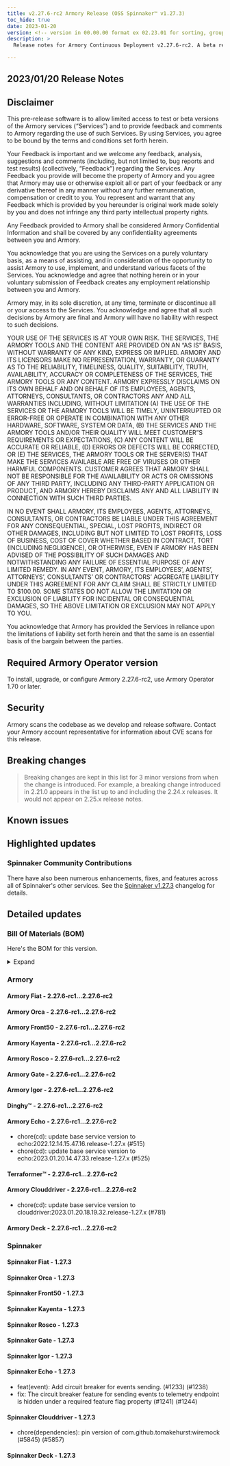 ```yaml
---
title: v2.27.6-rc2 Armory Release (OSS Spinnaker™ v1.27.3)
toc_hide: true
date: 2023-01-20
version: <!-- version in 00.00.00 format ex 02.23.01 for sorting, grouping -->
description: >
  Release notes for Armory Continuous Deployment v2.27.6-rc2. A beta release is not meant for installation in production environments.

---
```


## 2023/01/20 Release Notes

## Disclaimer

This pre-release software is to allow limited access to test or beta versions of the Armory services (“Services”) and to provide feedback and comments to Armory regarding the use of such Services. By using Services, you agree to be bound by the terms and conditions set forth herein.

Your Feedback is important and we welcome any feedback, analysis, suggestions and comments (including, but not limited to, bug reports and test results) (collectively, “Feedback”) regarding the Services. Any Feedback you provide will become the property of Armory and you agree that Armory may use or otherwise exploit all or part of your feedback or any derivative thereof in any manner without any further remuneration, compensation or credit to you. You represent and warrant that any Feedback which is provided by you hereunder is original work made solely by you and does not infringe any third party intellectual property rights.

Any Feedback provided to Armory shall be considered Armory Confidential Information and shall be covered by any confidentiality agreements between you and Armory.

You acknowledge that you are using the Services on a purely voluntary basis, as a means of assisting, and in consideration of the opportunity to assist Armory to use, implement, and understand various facets of the Services. You acknowledge and agree that nothing herein or in your voluntary submission of Feedback creates any employment relationship between you and Armory.

Armory may, in its sole discretion, at any time, terminate or discontinue all or your access to the Services. You acknowledge and agree that all such decisions by Armory are final and Armory will have no liability with respect to such decisions.

YOUR USE OF THE SERVICES IS AT YOUR OWN RISK. THE SERVICES, THE ARMORY TOOLS AND THE CONTENT ARE PROVIDED ON AN “AS IS” BASIS, WITHOUT WARRANTY OF ANY KIND, EXPRESS OR IMPLIED. ARMORY AND ITS LICENSORS MAKE NO REPRESENTATION, WARRANTY, OR GUARANTY AS TO THE RELIABILITY, TIMELINESS, QUALITY, SUITABILITY, TRUTH, AVAILABILITY, ACCURACY OR COMPLETENESS OF THE SERVICES, THE ARMORY TOOLS OR ANY CONTENT. ARMORY EXPRESSLY DISCLAIMS ON ITS OWN BEHALF AND ON BEHALF OF ITS EMPLOYEES, AGENTS, ATTORNEYS, CONSULTANTS, OR CONTRACTORS ANY AND ALL WARRANTIES INCLUDING, WITHOUT LIMITATION (A) THE USE OF THE SERVICES OR THE ARMORY TOOLS WILL BE TIMELY, UNINTERRUPTED OR ERROR-FREE OR OPERATE IN COMBINATION WITH ANY OTHER HARDWARE, SOFTWARE, SYSTEM OR DATA, (B) THE SERVICES AND THE ARMORY TOOLS AND/OR THEIR QUALITY WILL MEET CUSTOMER”S REQUIREMENTS OR EXPECTATIONS, (C) ANY CONTENT WILL BE ACCURATE OR RELIABLE, (D) ERRORS OR DEFECTS WILL BE CORRECTED, OR (E) THE SERVICES, THE ARMORY TOOLS OR THE SERVER(S) THAT MAKE THE SERVICES AVAILABLE ARE FREE OF VIRUSES OR OTHER HARMFUL COMPONENTS. CUSTOMER AGREES THAT ARMORY SHALL NOT BE RESPONSIBLE FOR THE AVAILABILITY OR ACTS OR OMISSIONS OF ANY THIRD PARTY, INCLUDING ANY THIRD-PARTY APPLICATION OR PRODUCT, AND ARMORY HEREBY DISCLAIMS ANY AND ALL LIABILITY IN CONNECTION WITH SUCH THIRD PARTIES.

IN NO EVENT SHALL ARMORY, ITS EMPLOYEES, AGENTS, ATTORNEYS, CONSULTANTS, OR CONTRACTORS BE LIABLE UNDER THIS AGREEMENT FOR ANY CONSEQUENTIAL, SPECIAL, LOST PROFITS, INDIRECT OR OTHER DAMAGES, INCLUDING BUT NOT LIMITED TO LOST PROFITS, LOSS OF BUSINESS, COST OF COVER WHETHER BASED IN CONTRACT, TORT (INCLUDING NEGLIGENCE), OR OTHERWISE, EVEN IF ARMORY HAS BEEN ADVISED OF THE POSSIBILITY OF SUCH DAMAGES AND NOTWITHSTANDING ANY FAILURE OF ESSENTIAL PURPOSE OF ANY LIMITED REMEDY. IN ANY EVENT, ARMORY, ITS EMPLOYEES’, AGENTS’, ATTORNEYS’, CONSULTANTS’ OR CONTRACTORS’ AGGREGATE LIABILITY UNDER THIS AGREEMENT FOR ANY CLAIM SHALL BE STRICTLY LIMITED TO $100.00. SOME STATES DO NOT ALLOW THE LIMITATION OR EXCLUSION OF LIABILITY FOR INCIDENTAL OR CONSEQUENTIAL DAMAGES, SO THE ABOVE LIMITATION OR EXCLUSION MAY NOT APPLY TO YOU.

You acknowledge that Armory has provided the Services in reliance upon the limitations of liability set forth herein and that the same is an essential basis of the bargain between the parties.


## Required Armory Operator version

To install, upgrade, or configure Armory 2.27.6-rc2, use Armory Operator 1.70 or later.

## Security

Armory scans the codebase as we develop and release software. Contact your Armory account representative for information about CVE scans for this release.

## Breaking changes
<!-- Copy/paste from the previous version if there are recent ones. We can drop breaking changes after 3 minor versions. Add new ones from OSS and Armory. -->

> Breaking changes are kept in this list for 3 minor versions from when the change is introduced. For example, a breaking change introduced in 2.21.0 appears in the list up to and including the 2.24.x releases. It would not appear on 2.25.x release notes.

## Known issues
<!-- Copy/paste known issues from the previous version if they're not fixed. Add new ones from OSS and Armory. If there aren't any issues, state that so readers don't think we forgot to fill out this section. -->

## Highlighted updates

<!--
Each item category (such as UI) under here should be an h3 (###). List the following info that service owners should be able to provide:
- Major changes or new features we want to call out for Armory and OSS. Changes should be grouped under end user understandable sections. For example, instead of Deck, use UI. Instead of Fiat, use Permissions.
- Fixes to any known issues from previous versions that we have in release notes. These can all be grouped under a Fixed issues H3.
-->




###  Spinnaker Community Contributions

There have also been numerous enhancements, fixes, and features across all of Spinnaker's other services. See the
[Spinnaker v1.27.3](https://www.spinnaker.io/changelogs/1.27.3-changelog/) changelog for details.

## Detailed updates

### Bill Of Materials (BOM)

Here's the BOM for this version.
<details><summary>Expand</summary>
<pre class="highlight">
<code>artifactSources:
  dockerRegistry: docker.io/armory
dependencies:
  redis:
    commit: null
    version: 2:2.8.4-2
services:
  clouddriver:
    commit: 60eafebf9875071709e3d8ec53d2729a197574f1
    version: 2.27.6-rc2
  deck:
    commit: 0802cbb92aa32eb6b387b5a6e54db14843fc6f31
    version: 2.27.6-rc2
  dinghy:
    commit: ca161395d61ae5e93d1f9ecfbb503b68c2b54bc5
    version: 2.27.6-rc2
  echo:
    commit: 3204f90e951562245c62430d863617c34b3a0826
    version: 2.27.6-rc2
  fiat:
    commit: b3ca6748d2377454949420613e7912748ea00b52
    version: 2.27.6-rc2
  front50:
    commit: 5e1fe36c4b8df29cc9cb4d7af581a44b0ca44e59
    version: 2.27.6-rc2
  gate:
    commit: adf9732bc7b3c8df48b21b86ef9783efcadec78b
    version: 2.27.6-rc2
  igor:
    commit: 9e2d7946da19c803eb0bd12e888c5119528a364c
    version: 2.27.6-rc2
  kayenta:
    commit: 5a1efcefddfe78f37550f5bee723570e3737ce04
    version: 2.27.6-rc2
  monitoring-daemon:
    commit: null
    version: 2.26.0
  monitoring-third-party:
    commit: null
    version: 2.26.0
  orca:
    commit: fa3449f0202512534382d2d2a0431f25f4f408c5
    version: 2.27.6-rc2
  rosco:
    commit: f4164fdcfa275b62e0c0fefbe26b5cbd845c543d
    version: 2.27.6-rc2
  terraformer:
    commit: f845ba2fc760c46b98794a10c32cc2b713c7c9e0
    version: 2.27.6-rc2
timestamp: "2023-01-20 20:04:33"
version: 2.27.6-rc2
</code>
</pre>
</details>

### Armory


#### Armory Fiat - 2.27.6-rc1...2.27.6-rc2


#### Armory Orca - 2.27.6-rc1...2.27.6-rc2


#### Armory Front50 - 2.27.6-rc1...2.27.6-rc2


#### Armory Kayenta - 2.27.6-rc1...2.27.6-rc2


#### Armory Rosco - 2.27.6-rc1...2.27.6-rc2


#### Armory Gate - 2.27.6-rc1...2.27.6-rc2


#### Armory Igor - 2.27.6-rc1...2.27.6-rc2


#### Dinghy™ - 2.27.6-rc1...2.27.6-rc2


#### Armory Echo - 2.27.6-rc1...2.27.6-rc2

  - chore(cd): update base service version to echo:2022.12.14.15.47.16.release-1.27.x (#515)
  - chore(cd): update base service version to echo:2023.01.20.14.47.33.release-1.27.x (#525)

#### Terraformer™ - 2.27.6-rc1...2.27.6-rc2


#### Armory Clouddriver - 2.27.6-rc1...2.27.6-rc2

  - chore(cd): update base service version to clouddriver:2023.01.20.18.19.32.release-1.27.x (#781)

#### Armory Deck - 2.27.6-rc1...2.27.6-rc2



### Spinnaker


#### Spinnaker Fiat - 1.27.3


#### Spinnaker Orca - 1.27.3


#### Spinnaker Front50 - 1.27.3


#### Spinnaker Kayenta - 1.27.3


#### Spinnaker Rosco - 1.27.3


#### Spinnaker Gate - 1.27.3


#### Spinnaker Igor - 1.27.3


#### Spinnaker Echo - 1.27.3

  - feat(event): Add circuit breaker for events sending. (#1233) (#1238)
  - fix: The circuit breaker feature for sending events to telemetry endpoint is hidden under a required feature flag property (#1241) (#1244)

#### Spinnaker Clouddriver - 1.27.3

  - chore(dependencies): pin version of com.github.tomakehurst:wiremock (#5845) (#5857)

#### Spinnaker Deck - 1.27.3


